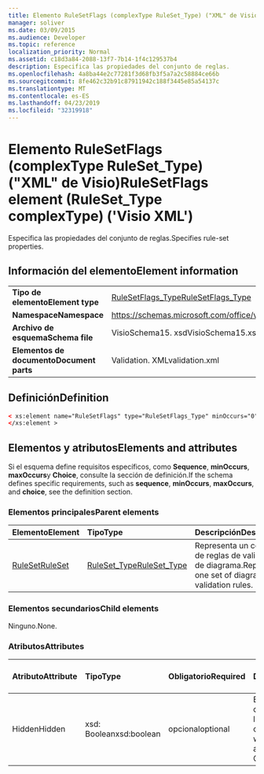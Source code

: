 ```yaml
---
title: Elemento RuleSetFlags (complexType RuleSet_Type) ("XML" de Visio)
manager: soliver
ms.date: 03/09/2015
ms.audience: Developer
ms.topic: reference
localization_priority: Normal
ms.assetid: c18d3a84-2088-13f7-7b14-1f4c129537b4
description: Especifica las propiedades del conjunto de reglas.
ms.openlocfilehash: 4a8ba44e2c77281f3d68fb3f5a7a2c58884ce66b
ms.sourcegitcommit: 8fe462c32b91c87911942c188f3445e85a54137c
ms.translationtype: MT
ms.contentlocale: es-ES
ms.lasthandoff: 04/23/2019
ms.locfileid: "32319918"
---
```

# <a name="rulesetflags-element-rulesettype-complextype-visio-xml"></a><span data-ttu-id="a7903-103">Elemento RuleSetFlags (complexType RuleSet_Type) ("XML" de Visio)</span><span class="sxs-lookup"><span data-stu-id="a7903-103">RuleSetFlags element (RuleSet_Type complexType) ('Visio XML')</span></span>

<span data-ttu-id="a7903-104">Especifica las propiedades del conjunto de reglas.</span><span class="sxs-lookup"><span data-stu-id="a7903-104">Specifies rule-set properties.</span></span>
  
## <a name="element-information"></a><span data-ttu-id="a7903-105">Información del elemento</span><span class="sxs-lookup"><span data-stu-id="a7903-105">Element information</span></span>

|||
|:-----|:-----|
|<span data-ttu-id="a7903-106">**Tipo de elemento**</span><span class="sxs-lookup"><span data-stu-id="a7903-106">**Element type**</span></span> <br/> |[<span data-ttu-id="a7903-107">RuleSetFlags_Type</span><span class="sxs-lookup"><span data-stu-id="a7903-107">RuleSetFlags_Type</span></span>](rulesetflags_type-complextypevisio-xml.md) <br/> |
|<span data-ttu-id="a7903-108">**Namespace**</span><span class="sxs-lookup"><span data-stu-id="a7903-108">**Namespace**</span></span> <br/> |https://schemas.microsoft.com/office/visio/2012/main  <br/> |
|<span data-ttu-id="a7903-109">**Archivo de esquema**</span><span class="sxs-lookup"><span data-stu-id="a7903-109">**Schema file**</span></span> <br/> |<span data-ttu-id="a7903-110">VisioSchema15. xsd</span><span class="sxs-lookup"><span data-stu-id="a7903-110">VisioSchema15.xsd</span></span>  <br/> |
|<span data-ttu-id="a7903-111">**Elementos de documento**</span><span class="sxs-lookup"><span data-stu-id="a7903-111">**Document parts**</span></span> <br/> |<span data-ttu-id="a7903-112">Validation. XML</span><span class="sxs-lookup"><span data-stu-id="a7903-112">validation.xml</span></span>  <br/> |
   
## <a name="definition"></a><span data-ttu-id="a7903-113">Definición</span><span class="sxs-lookup"><span data-stu-id="a7903-113">Definition</span></span>

```XML
< xs:element name="RuleSetFlags" type="RuleSetFlags_Type" minOccurs="0" maxOccurs="1" >
</xs:element >
```

## <a name="elements-and-attributes"></a><span data-ttu-id="a7903-114">Elementos y atributos</span><span class="sxs-lookup"><span data-stu-id="a7903-114">Elements and attributes</span></span>

<span data-ttu-id="a7903-115">Si el esquema define requisitos específicos, como **Sequence**, **minOccurs**, **maxOccurs**y **Choice**, consulte la sección de definición.</span><span class="sxs-lookup"><span data-stu-id="a7903-115">If the schema defines specific requirements, such as **sequence**, **minOccurs**, **maxOccurs**, and **choice**, see the definition section.</span></span> 
  
### <a name="parent-elements"></a><span data-ttu-id="a7903-116">Elementos principales</span><span class="sxs-lookup"><span data-stu-id="a7903-116">Parent elements</span></span>

|<span data-ttu-id="a7903-117">**Elemento**</span><span class="sxs-lookup"><span data-stu-id="a7903-117">**Element**</span></span>|<span data-ttu-id="a7903-118">**Tipo**</span><span class="sxs-lookup"><span data-stu-id="a7903-118">**Type**</span></span>|<span data-ttu-id="a7903-119">**Descripción**</span><span class="sxs-lookup"><span data-stu-id="a7903-119">**Description**</span></span>|
|:-----|:-----|:-----|
|[<span data-ttu-id="a7903-120">RuleSet</span><span class="sxs-lookup"><span data-stu-id="a7903-120">RuleSet</span></span>](ruleset-element-rulesets_type-complextypevisio-xml.md) <br/> |[<span data-ttu-id="a7903-121">RuleSet_Type</span><span class="sxs-lookup"><span data-stu-id="a7903-121">RuleSet_Type</span></span>](ruleset_type-complextypevisio-xml.md) <br/> |<span data-ttu-id="a7903-122">Representa un conjunto de reglas de validación de diagrama.</span><span class="sxs-lookup"><span data-stu-id="a7903-122">Represents one set of diagram-validation rules.</span></span>  <br/> |
   
### <a name="child-elements"></a><span data-ttu-id="a7903-123">Elementos secundarios</span><span class="sxs-lookup"><span data-stu-id="a7903-123">Child elements</span></span>

<span data-ttu-id="a7903-124">Ninguno.</span><span class="sxs-lookup"><span data-stu-id="a7903-124">None.</span></span>
  
### <a name="attributes"></a><span data-ttu-id="a7903-125">Atributos</span><span class="sxs-lookup"><span data-stu-id="a7903-125">Attributes</span></span>

|<span data-ttu-id="a7903-126">**Atributo**</span><span class="sxs-lookup"><span data-stu-id="a7903-126">**Attribute**</span></span>|<span data-ttu-id="a7903-127">**Tipo**</span><span class="sxs-lookup"><span data-stu-id="a7903-127">**Type**</span></span>|<span data-ttu-id="a7903-128">**Obligatorio**</span><span class="sxs-lookup"><span data-stu-id="a7903-128">**Required**</span></span>|<span data-ttu-id="a7903-129">**Descripción**</span><span class="sxs-lookup"><span data-stu-id="a7903-129">**Description**</span></span>|<span data-ttu-id="a7903-130">**Posibles valores**</span><span class="sxs-lookup"><span data-stu-id="a7903-130">**Possible values**</span></span>|
|:-----|:-----|:-----|:-----|:-----|
|<span data-ttu-id="a7903-131">Hidden</span><span class="sxs-lookup"><span data-stu-id="a7903-131">Hidden</span></span>  <br/> |<span data-ttu-id="a7903-132">xsd: Boolean</span><span class="sxs-lookup"><span data-stu-id="a7903-132">xsd:boolean</span></span>  <br/> |<span data-ttu-id="a7903-133">opcional</span><span class="sxs-lookup"><span data-stu-id="a7903-133">optional</span></span>  <br/> |<span data-ttu-id="a7903-134">Especifica si el conjunto de reglas aparece en la lista reglas para comprobar.</span><span class="sxs-lookup"><span data-stu-id="a7903-134">Specifies whether the rule set appears in the Rules to Check list.</span></span>  <br/> |<span data-ttu-id="a7903-135">Valores del tipo xsd: Boolean.</span><span class="sxs-lookup"><span data-stu-id="a7903-135">Values of the xsd:boolean type.</span></span>  <br/> |
   

